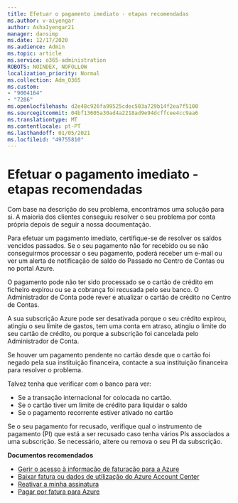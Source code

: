 ```yaml
---
title: Efetuar o pagamento imediato - etapas recomendadas
ms.author: v-aiyengar
author: AshaIyengar21
manager: dansimp
ms.date: 12/17/2020
ms.audience: Admin
ms.topic: article
ms.service: o365-administration
ROBOTS: NOINDEX, NOFOLLOW
localization_priority: Normal
ms.collection: Adm_O365
ms.custom:
- "9004164"
- "7286"
ms.openlocfilehash: d2e48c926fa99525cdec503a729b14f2ea7f5100
ms.sourcegitcommit: 04bf13605a30ad4a2218ad9e94dcffcee4cc9aa6
ms.translationtype: MT
ms.contentlocale: pt-PT
ms.lasthandoff: 01/05/2021
ms.locfileid: "49755810"
---
```

# <a name="make-immediate-payment---recommended-steps"></a>Efetuar o pagamento imediato - etapas recomendadas

Com base na descrição do seu problema, encontrámos uma solução para si. A maioria dos clientes conseguiu resolver o seu problema por conta própria depois de seguir a nossa documentação.

Para efetuar um pagamento imediato, certifique-se de resolver os saldos vencidos passados. Se o seu pagamento não for recebido ou se não conseguirmos processar o seu pagamento, poderá receber um e-mail ou ver um alerta de notificação de saldo do Passado no Centro de Contas ou no portal Azure. 

O pagamento pode não ter sido processado se o cartão de crédito em ficheiro expirou ou se a cobrança foi recusada pelo seu banco. O Administrador de Conta pode rever e atualizar o cartão de crédito no Centro de Contas. 

A sua subscrição Azure pode ser desativada porque o seu crédito expirou, atingiu o seu limite de gastos, tem uma conta em atraso, atingiu o limite do seu cartão de crédito, ou porque a subscrição foi cancelada pelo Administrador de Conta.  

Se houver um pagamento pendente no cartão desde que o cartão foi negado pela sua instituição financeira, contacte a sua instituição financeira para resolver o problema.  

Talvez tenha que verificar com o banco para ver:

- Se a transação internacional for colocada no cartão. 
- Se o cartão tiver um limite de crédito para liquidar o saldo 
- Se o pagamento recorrente estiver ativado no cartão 

Se o seu pagamento for recusado, verifique qual o instrumento de pagamento (PI) que está a ser recusado caso tenha vários PIs associados a uma subscrição. Se necessário, altere ou remova o seu PI da subscrição. 

**Documentos recomendados** 

- [Gerir o acesso à informação de faturação para a Azure](https://docs.microsoft.com/azure/billing/billing-manage-access?WT.mc_id=Portal-Microsoft_Azure_Support)
- [Baixar fatura ou dados de utilização do Azure Account Center](https://docs.microsoft.com/azure/billing/billing-download-azure-invoice-daily-usage-date?WT.mc_id=Portal-Microsoft_Azure_Support)
- [Reativar a minha assinatura](https://docs.microsoft.com/azure/billing/billing-subscription-become-disable?WT.mc_id=Portal-Microsoft_Azure_Support)
- [Pagar por fatura para Azure](https://docs.microsoft.com/azure/cost-management-billing/manage/pay-by-invoice) 